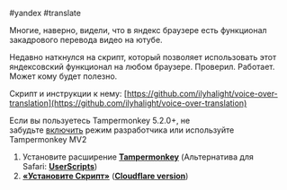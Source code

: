 #yandex #translate⁠⁠


Многие, наверно, видели, что в яндекс браузере есть функционал закадрового перевода видео на ютубе.

Недавно наткнулся на скрипт, который позволяет использовать этот яндексовский функционал на любом браузере. Проверил. Работает. Может кому будет полезно.  
  
Скрипт и инструкции к нему: [https://github.com/ilyhalight/voice-over-translation](https://github.com/ilyhalight/voice-over-translation)

Если вы пользуетесь Tampermonkey 5.2.0+, не забудьте [включить](https://github.com/ilyhalight/voice-over-translation/issues/662#issuecomment-2160768958) режим разработчика или используйте Tampermonkey MV2

1. Установите расширение **[Tampermonkey](https://www.tampermonkey.net/)** (Альтернатива для Safari: **[UserScripts](https://apps.apple.com/app/userscripts/id1463298887)**)
2. **[«Установите Скрипт»](https://raw.githubusercontent.com/ilyhalight/voice-over-translation/master/dist/vot.user.js)** (**[Cloudflare version](https://raw.githubusercontent.com/ilyhalight/voice-over-translation/master/dist/vot-cloudflare.user.js)**)